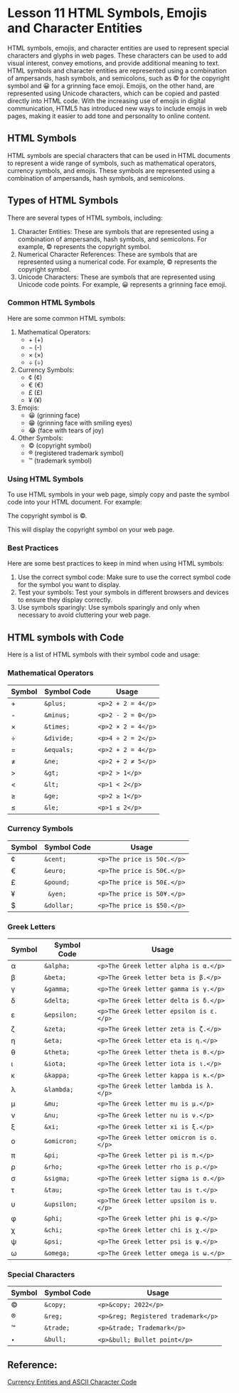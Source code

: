 # Lesson 11 HTML Symbols, Emojis and Character Entities
HTML symbols, emojis, and character entities are used to represent special characters and glyphs in web pages. These characters can be used to add visual interest, convey emotions, and provide additional meaning to text. HTML symbols and character entities are represented using a combination of ampersands, hash symbols, and semicolons, such as &copy; for the copyright symbol and &#x1F600; for a grinning face emoji. Emojis, on the other hand, are represented using Unicode characters, which can be copied and pasted directly into HTML code. With the increasing use of emojis in digital communication, HTML5 has introduced new ways to include emojis in web pages, making it easier to add tone and personality to online content.

## HTML Symbols
HTML symbols are special characters that can be used in HTML documents to represent a wide range of symbols, such as mathematical operators, currency symbols, and emojis. These symbols are represented using a combination of ampersands, hash symbols, and semicolons.

## Types of HTML Symbols
There are several types of HTML symbols, including:
1. Character Entities: These are symbols that are represented using a combination of ampersands, hash symbols, and semicolons. For example, &copy; represents the copyright symbol.
2. Numerical Character References: These are symbols that are represented using a numerical code. For example, &#169; represents the copyright symbol.
3. Unicode Characters: These are symbols that are represented using Unicode code points. For example, &#x1F600; represents a grinning face emoji.

### Common HTML Symbols
Here are some common HTML symbols:
1. Mathematical Operators:
    - &plus; (+)
    - &minus; (-)
    - &times; (×)
    - &divide; (÷)
2. Currency Symbols:
    - &cent; (¢)
    - &euro; (€)
    - &pound; (£)
    - &yen; (¥)
3. Emojis:
    - &#x1F600; (grinning face)
    - &#x1F601; (grinning face with smiling eyes)
    - &#x1F602; (face with tears of joy)
4. Other Symbols:
    - &copy; (copyright symbol)
    - &reg; (registered trademark symbol)
    - &trade; (trademark symbol)

### Using HTML Symbols

To use HTML symbols in your web page, simply copy and paste the symbol code into your HTML document. For example:

<p>The copyright symbol is &copy;.</p>

This will display the copyright symbol on your web page.

### Best Practices

Here are some best practices to keep in mind when using HTML symbols:

1. Use the correct symbol code: Make sure to use the correct symbol code for the symbol you want to display.
2. Test your symbols: Test your symbols in different browsers and devices to ensure they display correctly.
3. Use symbols sparingly: Use symbols sparingly and only when necessary to avoid cluttering your web page.

## HTML symbols with Code
Here is a list of HTML symbols with their symbol code and usage:

### Mathematical Operators
| Symbol | Symbol Code | Usage |
| --- | --- | --- |
| + | ```&plus;``` | ```<p>2 + 2 = 4</p>``` |
| - | ```&minus;``` | ```<p>2 - 2 = 0</p>``` |
| × | ```&times;``` | ```<p>2 × 2 = 4</p>``` |
| ÷ | ```&divide;``` | ```<p>4 ÷ 2 = 2</p>``` |
| = | ```&equals;``` | ```<p>2 + 2 = 4</p>``` |
| ≠ | ```&ne;``` | ```<p>2 + 2 ≠ 5</p>``` |
| > | ```&gt;``` | ```<p>2 > 1</p>``` |
| < | ```&lt;``` | ```<p>1 < 2</p>``` |
| ≥ | ```&ge;``` | ```<p>2 ≥ 1</p>``` |
| ≤ | ```&le;``` | ```<p>1 ≤ 2</p>``` |

### Currency Symbols
| Symbol | Symbol Code | Usage |
| --- | --- | --- |
| ¢ | ```&cent;``` | ```<p>The price is 50¢.</p>``` |
| € | ```&euro;``` | ```<p>The price is 50€.</p>``` |
| £ | ```&pound;``` | ```<p>The price is 50£.</p>``` |
| ¥ |``` &yen;``` | ```<p>The price is 50¥.</p>```|
| $ | ```&dollar;``` | ```<p>The price is $50.</p>``` |

### Greek Letters
| Symbol | Symbol Code | Usage |
| --- | --- | --- |
| α | ```&alpha;``` | ```<p>The Greek letter alpha is α.</p>``` |
| β | ```&beta;``` | ```<p>The Greek letter beta is β.</p>``` |
| γ | ```&gamma;``` | ```<p>The Greek letter gamma is γ.</p>``` |
| δ | ```&delta;``` | ```<p>The Greek letter delta is δ.</p>``` |
| ε | ```&epsilon;``` | ```<p>The Greek letter epsilon is ε.</p>``` |
| ζ | ```&zeta;``` | ```<p>The Greek letter zeta is ζ.</p>``` |
| η | ```&eta;``` | ```<p>The Greek letter eta is η.</p>``` |
| θ |```&theta;``` | ```<p>The Greek letter theta is θ.</p>``` |
| ι | ```&iota;``` | ```<p>The Greek letter iota is ι.</p>``` |
| κ | ```&kappa;``` | ```<p>The Greek letter kappa is κ.</p>``` |
| λ | ```&lambda;``` | ```<p>The Greek letter lambda is λ.</p>``` |
| μ | ```&mu;``` | ```<p>The Greek letter mu is μ.</p>``` |
| ν | ```&nu;``` | ```<p>The Greek letter nu is ν.</p>``` |
| ξ | ```&xi;``` | ```<p>The Greek letter xi is ξ.</p>``` |
| ο | ```&omicron;``` | ```<p>The Greek letter omicron is ο.</p>``` |
| π | ```&pi;``` | ```<p>The Greek letter pi is π.</p>``` |
| ρ | ```&rho;``` | ```<p>The Greek letter rho is ρ.</p>``` |
| σ | ```&sigma;``` | ```<p>The Greek letter sigma is σ.</p>``` |
| τ | ```&tau;``` | ```<p>The Greek letter tau is τ.</p>``` |
| υ | ```&upsilon;``` | ```<p>The Greek letter upsilon is υ.</p>``` |
| φ | ```&phi;``` | ```<p>The Greek letter phi is φ.</p>``` |
| χ | ```&chi;``` | ```<p>The Greek letter chi is χ.</p>``` |
| ψ | ```&psi;``` | ```<p>The Greek letter psi is ψ.</p>``` |
| ω | ```&omega;``` | ```<p>The Greek letter omega is ω.</p>``` |

### Special Characters
| Symbol | Symbol Code | Usage |
| --- | --- | --- |
| © | ```&copy;``` | ```<p>&copy; 2022</p>``` |
| ® | ```&reg;``` | ```<p>&reg; Registered trademark</p>``` |
| ™ | ```&trade;``` | ```<p>&trade; Trademark</p>``` |
| ‣ | ```&bull;``` | ```<p>&bull; Bullet point</p>``` |


## Reference:
[Currency Entities and ASCII Character Code ](https://www.toptal.com/designers/htmlarrows/symbols/)
